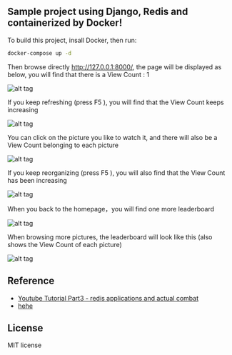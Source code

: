 ## Sample project using Django, Redis and containerized by Docker!

To build this project, insall Docker, then run:

```bash
docker-compose up -d
```

Then browse directly http://127.0.0.1:8000/, the page will be displayed as below, you will find that there is a View Count : 1

![alt tag](https://i.imgur.com/e6w8ufP.png)

If you keep refreshing (press F5 ), you will find that the View Count keeps increasing

![alt tag](https://i.imgur.com/ivf4HFr.png)


You can click on the picture you like to watch it, and there will also be a View Count belonging to each picture

![alt tag](https://i.imgur.com/8pXNI7z.png)


If you keep reorganizing (press F5 ), you will also find that the View Count has been increasing

![alt tag](https://i.imgur.com/fFYdLjm.png)


When you back to the homepage，you will find one more leaderboard


![alt tag](https://i.imgur.com/0sRMqjK.png)

When browsing more pictures, the leaderboard will look like this (also shows the View Count of each picture)

![alt tag](https://i.imgur.com/MKH0XBG.png)


## Reference
* [Youtube Tutorial Part3 - redis applications and actual combat](https://youtu.be/xFNkpyd4Ues)
* [hehe](https://google.com)

## License

MIT license
